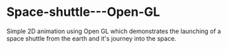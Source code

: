 # Space-shuttle---Open-GL
Simple 2D animation using Open GL which demonstrates the launching of a space shuttle from the earth and it's journey into the space.
